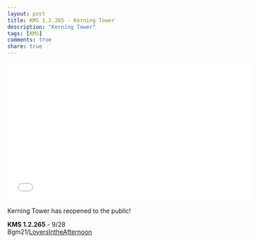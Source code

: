 ```yaml
---
layout: post
title: KMS 1.2.265 - Kerning Tower
description: "Kerning Tower"
tags: [KMS]
comments: true
share: true
---
```


<iframe width="560" height="315" src="//www.youtube.com/embed/0YyPld_3pBY" frameborder="0" allowfullscreen></iframe>

Kerning Tower has reopened to the public!

<b>KMS 1.2.265</b> - 9/28  
Bgm21/<a href="https://youtu.be/0YyPld_3pBY">LoversIntheAfternoon</a>
